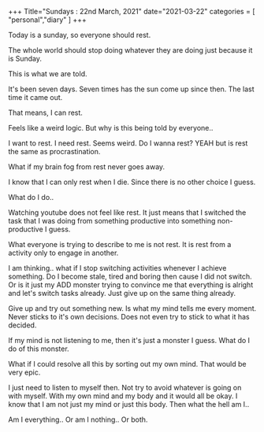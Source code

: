 +++
Title="Sundays : 22nd March, 2021"
date="2021-03-22"
categories = [
    "personal","diary"
]
+++

Today is a sunday, so everyone should rest. 

The whole world should stop doing whatever they are doing just because it is Sunday.

This is what we are told. 

It's been seven days. Seven times has the sun come up since then. The last time it came out. 

That means, I can rest.

Feels like a weird logic. But why is this being told by everyone.. 

I want to rest. I need rest. Seems weird. Do I wanna rest? YEAH but is rest the same as procrastination. 

What if my brain fog from rest never goes away. 

I know that I can only rest when I die. Since there is no other choice I guess. 

What do I do.. 

Watching youtube does not feel like rest. It just means that I switched the task that I was doing from something productive into something non-productive I guess. 

What everyone is trying to describe to me is not rest. It is rest from a activity only to engage in another. 

I am thinking.. what if I stop switching activities whenever I achieve something. Do I become stale, tired and boring then cause I did not switch. Or is it just my ADD monster trying to convince me that everything is alright and let's switch tasks already. Just give up on the same thing already.

Give up and try out something new. Is what my mind tells me every moment. Never sticks to it's own decisions. Does not even try to stick to what it has decided. 

If my mind is not listening to me, then it's just a monster I guess. What do I do of this monster. 

What if I could resolve all this by sorting out my own mind. That would be very epic. 

I just need to listen to myself then. Not try to avoid whatever is going on with myself. With my own mind and my body and it would all be okay. I know that I am not just my mind or just this body. Then what the hell am I.. 

Am I everything.. Or am I nothing.. Or both.


